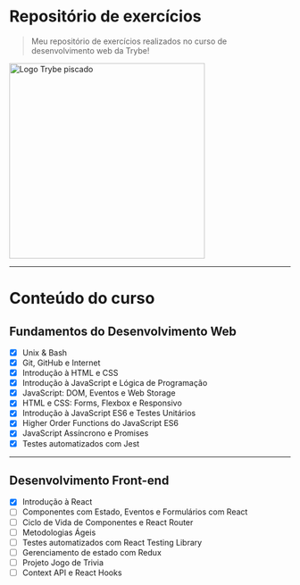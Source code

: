 # Repositório de exercícios
> Meu repositório de exercícios realizados no curso de desenvolvimento web da Trybe!

<a href="https://www.betrybe.com/" target="_blank"><img src="https://media4.giphy.com/media/v0pjPifNejWspnnrJj/source.gif" alt="Logo Trybe piscado" width="350px"></a>

---
# Conteúdo do curso
## Fundamentos do Desenvolvimento Web
  - [X] Unix & Bash
  - [X] Git, GitHub e Internet
  - [X] Introdução à HTML e CSS
  - [X] Introdução à JavaScript e Lógica de Programação
  - [X] JavaScript: DOM, Eventos e Web Storage
  - [X] HTML e CSS: Forms, Flexbox e Responsivo
  - [X] Introdução à JavaScript ES6 e Testes Unitários
  - [X] Higher Order Functions do JavaScript ES6
  - [X] JavaScript Assíncrono e Promises
  - [X] Testes automatizados com Jest
---
## Desenvolvimento Front-end
  - [X] Introdução à React
  - [ ] Componentes com Estado, Eventos e Formulários com React
  - [ ] Ciclo de Vida de Componentes e React Router
  - [ ] Metodologias Ágeis
  - [ ] Testes automatizados com React Testing Library
  - [ ] Gerenciamento de estado com Redux
  - [ ] Projeto Jogo de Trivia
  - [ ] Context API e React Hooks